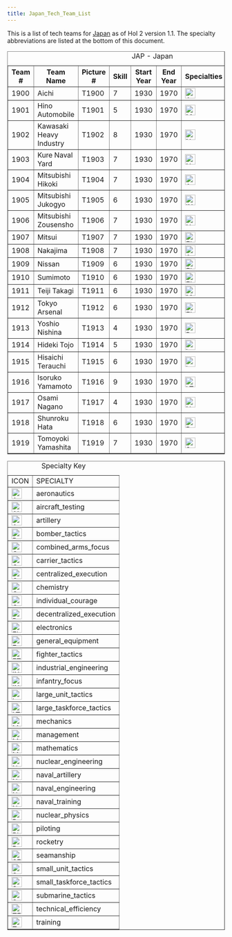 ```yaml
---
title: Japan_Tech_Team_List
---
```


This is a list of tech teams for [Japan](/wiki/Japan "Japan") as of HoI 2 version 1.1. The specialty abbreviations are listed at the bottom of this document.

<table border="1" cellpadding="2"><caption>JAP - Japan</caption><tbody><tr><th>Team #</th><th>Team Name</th><th>Picture #</th><th>Skill</th><th>Start Year</th><th>End Year</th><th>Specialties</th></tr><tr><td>1900</td><td>Aichi</td><td>T1900</td><td>7</td><td>1930</td><td>1970</td><td><a class="image" href="/wiki/File:Aeronautics.png" title="AER"><img alt="AER" data-file-height="24" data-file-width="24" data-url="/images/a/a1/Aeronautics.png" decoding="async" height="24" loading="lazy" src="/images/a/a1/Aeronautics.png" width="24"></a></td><td><a class="image" href="/wiki/File:Electronics.png" title="ELE"><img alt="ELE" data-file-height="24" data-file-width="24" data-url="/images/d/dd/Electronics.png" decoding="async" height="24" loading="lazy" src="/images/d/dd/Electronics.png" width="24"></a></td><td><a class="image" href="/wiki/File:Technical_efficiency.png" title="TEC"><img alt="TEC" data-file-height="24" data-file-width="24" data-url="/images/9/9d/Technical_efficiency.png" decoding="async" height="24" loading="lazy" src="/images/9/9d/Technical_efficiency.png" width="24"></a></td></tr><tr><td>1901</td><td>Hino Automobile</td><td>T1901</td><td>5</td><td>1930</td><td>1970</td><td><a class="image" href="/wiki/File:Mechanics.png" title="MCH"><img alt="MCH" data-file-height="24" data-file-width="24" data-url="/images/a/a1/Mechanics.png" decoding="async" height="24" loading="lazy" src="/images/a/a1/Mechanics.png" width="24"></a></td><td><a class="image" href="/wiki/File:Artillery.png" title="ART"><img alt="ART" data-file-height="24" data-file-width="24" data-url="/images/d/d8/Artillery.png" decoding="async" height="24" loading="lazy" src="/images/d/d8/Artillery.png" width="24"></a></td><td><a class="image" href="/wiki/File:Electronics.png" title="ELE"><img alt="ELE" data-file-height="24" data-file-width="24" data-url="/images/d/dd/Electronics.png" decoding="async" height="24" loading="lazy" src="/images/d/dd/Electronics.png" width="24"></a></td></tr><tr><td>1902</td><td>Kawasaki Heavy Industry</td><td>T1902</td><td>8</td><td>1930</td><td>1970</td><td><a class="image" href="/wiki/File:Naval_engineering.png" title="NVE"><img alt="NVE" data-file-height="24" data-file-width="24" data-url="/images/0/09/Naval_engineering.png" decoding="async" height="24" loading="lazy" src="/images/0/09/Naval_engineering.png" width="24"></a></td><td><a class="image" href="/wiki/File:Industrial_engineering.png" title="IND"><img alt="IND" data-file-height="24" data-file-width="24" data-url="/images/7/79/Industrial_engineering.png" decoding="async" height="24" loading="lazy" src="/images/7/79/Industrial_engineering.png" width="24"></a></td><td><a class="image" href="/wiki/File:Aeronautics.png" title="AER"><img alt="AER" data-file-height="24" data-file-width="24" data-url="/images/a/a1/Aeronautics.png" decoding="async" height="24" loading="lazy" src="/images/a/a1/Aeronautics.png" width="24"></a></td><td><a class="image" href="/wiki/File:Mechanics.png" title="MCH"><img alt="MCH" data-file-height="24" data-file-width="24" data-url="/images/a/a1/Mechanics.png" decoding="async" height="24" loading="lazy" src="/images/a/a1/Mechanics.png" width="24"></a></td><td><a class="image" href="/wiki/File:Management.png" title="MGT"><img alt="MGT" data-file-height="24" data-file-width="24" data-url="/images/c/c7/Management.png" decoding="async" height="24" loading="lazy" src="/images/c/c7/Management.png" width="24"></a></td></tr><tr><td>1903</td><td>Kure Naval Yard</td><td>T1903</td><td>7</td><td>1930</td><td>1970</td><td><a class="image" href="/wiki/File:Naval_engineering.png" title="NVE"><img alt="NVE" data-file-height="24" data-file-width="24" data-url="/images/0/09/Naval_engineering.png" decoding="async" height="24" loading="lazy" src="/images/0/09/Naval_engineering.png" width="24"></a></td><td><a class="image" href="/wiki/File:Electronics.png" title="ELE"><img alt="ELE" data-file-height="24" data-file-width="24" data-url="/images/d/dd/Electronics.png" decoding="async" height="24" loading="lazy" src="/images/d/dd/Electronics.png" width="24"></a></td><td><a class="image" href="/wiki/File:Naval_artillery.png" title="NVA"><img alt="NVA" data-file-height="24" data-file-width="24" data-url="/images/e/ea/Naval_artillery.png" decoding="async" height="24" loading="lazy" src="/images/e/ea/Naval_artillery.png" width="24"></a></td><td><a class="image" href="/wiki/File:Technical_efficiency.png" title="TEC"><img alt="TEC" data-file-height="24" data-file-width="24" data-url="/images/9/9d/Technical_efficiency.png" decoding="async" height="24" loading="lazy" src="/images/9/9d/Technical_efficiency.png" width="24"></a></td></tr><tr><td>1904</td><td>Mitsubishi Hikoki</td><td>T1904</td><td>7</td><td>1930</td><td>1970</td><td><a class="image" href="/wiki/File:Aeronautics.png" title="AER"><img alt="AER" data-file-height="24" data-file-width="24" data-url="/images/a/a1/Aeronautics.png" decoding="async" height="24" loading="lazy" src="/images/a/a1/Aeronautics.png" width="24"></a></td><td><a class="image" href="/wiki/File:Chemistry.png" title="CHE"><img alt="CHE" data-file-height="24" data-file-width="24" data-url="/images/1/19/Chemistry.png" decoding="async" height="24" loading="lazy" src="/images/1/19/Chemistry.png" width="24"></a></td><td><a class="image" href="/wiki/File:Technical_efficiency.png" title="TEC"><img alt="TEC" data-file-height="24" data-file-width="24" data-url="/images/9/9d/Technical_efficiency.png" decoding="async" height="24" loading="lazy" src="/images/9/9d/Technical_efficiency.png" width="24"></a></td></tr><tr><td>1905</td><td>Mitsubishi Jukogyo</td><td>T1905</td><td>6</td><td>1930</td><td>1970</td><td><a class="image" href="/wiki/File:Industrial_engineering.png" title="IND"><img alt="IND" data-file-height="24" data-file-width="24" data-url="/images/7/79/Industrial_engineering.png" decoding="async" height="24" loading="lazy" src="/images/7/79/Industrial_engineering.png" width="24"></a></td><td><a class="image" href="/wiki/File:General_equipment.png" title="EQP"><img alt="EQP" data-file-height="24" data-file-width="24" data-url="/images/2/20/General_equipment.png" decoding="async" height="24" loading="lazy" src="/images/2/20/General_equipment.png" width="24"></a></td><td><a class="image" href="/wiki/File:Management.png" title="MGT"><img alt="MGT" data-file-height="24" data-file-width="24" data-url="/images/c/c7/Management.png" decoding="async" height="24" loading="lazy" src="/images/c/c7/Management.png" width="24"></a></td><td><a class="image" href="/wiki/File:Mechanics.png" title="MCH"><img alt="MCH" data-file-height="24" data-file-width="24" data-url="/images/a/a1/Mechanics.png" decoding="async" height="24" loading="lazy" src="/images/a/a1/Mechanics.png" width="24"></a></td></tr><tr><td>1906</td><td>Mitsubishi Zousensho</td><td>T1906</td><td>7</td><td>1930</td><td>1970</td><td><a class="image" href="/wiki/File:Naval_engineering.png" title="NVE"><img alt="NVE" data-file-height="24" data-file-width="24" data-url="/images/0/09/Naval_engineering.png" decoding="async" height="24" loading="lazy" src="/images/0/09/Naval_engineering.png" width="24"></a></td><td><a class="image" href="/wiki/File:Naval_artillery.png" title="NVA"><img alt="NVA" data-file-height="24" data-file-width="24" data-url="/images/e/ea/Naval_artillery.png" decoding="async" height="24" loading="lazy" src="/images/e/ea/Naval_artillery.png" width="24"></a></td><td><a class="image" href="/wiki/File:Technical_efficiency.png" title="TEC"><img alt="TEC" data-file-height="24" data-file-width="24" data-url="/images/9/9d/Technical_efficiency.png" decoding="async" height="24" loading="lazy" src="/images/9/9d/Technical_efficiency.png" width="24"></a></td></tr><tr><td>1907</td><td>Mitsui</td><td>T1907</td><td>7</td><td>1930</td><td>1970</td><td><a class="image" href="/wiki/File:Electronics.png" title="ELE"><img alt="ELE" data-file-height="24" data-file-width="24" data-url="/images/d/dd/Electronics.png" decoding="async" height="24" loading="lazy" src="/images/d/dd/Electronics.png" width="24"></a></td><td><a class="image" href="/wiki/File:Chemistry.png" title="CHE"><img alt="CHE" data-file-height="24" data-file-width="24" data-url="/images/1/19/Chemistry.png" decoding="async" height="24" loading="lazy" src="/images/1/19/Chemistry.png" width="24"></a></td><td><a class="image" href="/wiki/File:General_equipment.png" title="EQP"><img alt="EQP" data-file-height="24" data-file-width="24" data-url="/images/2/20/General_equipment.png" decoding="async" height="24" loading="lazy" src="/images/2/20/General_equipment.png" width="24"></a></td><td><a class="image" href="/wiki/File:Industrial_engineering.png" title="IND"><img alt="IND" data-file-height="24" data-file-width="24" data-url="/images/7/79/Industrial_engineering.png" decoding="async" height="24" loading="lazy" src="/images/7/79/Industrial_engineering.png" width="24"></a></td><td><a class="image" href="/wiki/File:Naval_engineering.png" title="NVE"><img alt="NVE" data-file-height="24" data-file-width="24" data-url="/images/0/09/Naval_engineering.png" decoding="async" height="24" loading="lazy" src="/images/0/09/Naval_engineering.png" width="24"></a></td></tr><tr><td>1908</td><td>Nakajima</td><td>T1908</td><td>7</td><td>1930</td><td>1970</td><td><a class="image" href="/wiki/File:Aeronautics.png" title="AER"><img alt="AER" data-file-height="24" data-file-width="24" data-url="/images/a/a1/Aeronautics.png" decoding="async" height="24" loading="lazy" src="/images/a/a1/Aeronautics.png" width="24"></a></td><td><a class="image" href="/wiki/File:Technical_efficiency.png" title="TEC"><img alt="TEC" data-file-height="24" data-file-width="24" data-url="/images/9/9d/Technical_efficiency.png" decoding="async" height="24" loading="lazy" src="/images/9/9d/Technical_efficiency.png" width="24"></a></td><td><a class="image" href="/wiki/File:Artillery.png" title="ART"><img alt="ART" data-file-height="24" data-file-width="24" data-url="/images/d/d8/Artillery.png" decoding="async" height="24" loading="lazy" src="/images/d/d8/Artillery.png" width="24"></a></td></tr><tr><td>1909</td><td>Nissan</td><td>T1909</td><td>6</td><td>1930</td><td>1970</td><td><a class="image" href="/wiki/File:Electronics.png" title="ELE"><img alt="ELE" data-file-height="24" data-file-width="24" data-url="/images/d/dd/Electronics.png" decoding="async" height="24" loading="lazy" src="/images/d/dd/Electronics.png" width="24"></a></td><td><a class="image" href="/wiki/File:Chemistry.png" title="CHE"><img alt="CHE" data-file-height="24" data-file-width="24" data-url="/images/1/19/Chemistry.png" decoding="async" height="24" loading="lazy" src="/images/1/19/Chemistry.png" width="24"></a></td><td><a class="image" href="/wiki/File:Mechanics.png" title="MCH"><img alt="MCH" data-file-height="24" data-file-width="24" data-url="/images/a/a1/Mechanics.png" decoding="async" height="24" loading="lazy" src="/images/a/a1/Mechanics.png" width="24"></a></td><td><a class="image" href="/wiki/File:Training.png" title="TRA"><img alt="TRA" data-file-height="24" data-file-width="24" data-url="/images/b/b1/Training.png" decoding="async" height="24" loading="lazy" src="/images/b/b1/Training.png" width="24"></a></td><td><a class="image" href="/wiki/File:Technical_efficiency.png" title="TEC"><img alt="TEC" data-file-height="24" data-file-width="24" data-url="/images/9/9d/Technical_efficiency.png" decoding="async" height="24" loading="lazy" src="/images/9/9d/Technical_efficiency.png" width="24"></a></td></tr><tr><td>1910</td><td>Sumimoto</td><td>T1910</td><td>6</td><td>1930</td><td>1970</td><td><a class="image" href="/wiki/File:Electronics.png" title="ELE"><img alt="ELE" data-file-height="24" data-file-width="24" data-url="/images/d/dd/Electronics.png" decoding="async" height="24" loading="lazy" src="/images/d/dd/Electronics.png" width="24"></a></td><td><a class="image" href="/wiki/File:Chemistry.png" title="CHE"><img alt="CHE" data-file-height="24" data-file-width="24" data-url="/images/1/19/Chemistry.png" decoding="async" height="24" loading="lazy" src="/images/1/19/Chemistry.png" width="24"></a></td><td><a class="image" href="/wiki/File:General_equipment.png" title="EQP"><img alt="EQP" data-file-height="24" data-file-width="24" data-url="/images/2/20/General_equipment.png" decoding="async" height="24" loading="lazy" src="/images/2/20/General_equipment.png" width="24"></a></td><td><a class="image" href="/wiki/File:Industrial_engineering.png" title="IND"><img alt="IND" data-file-height="24" data-file-width="24" data-url="/images/7/79/Industrial_engineering.png" decoding="async" height="24" loading="lazy" src="/images/7/79/Industrial_engineering.png" width="24"></a></td></tr><tr><td>1911</td><td>Teiji Takagi</td><td>T1911</td><td>6</td><td>1930</td><td>1970</td><td><a class="image" href="/wiki/File:Mathematics.png" title="MTH"><img alt="MTH" data-file-height="24" data-file-width="24" data-url="/images/7/79/Mathematics.png" decoding="async" height="24" loading="lazy" src="/images/7/79/Mathematics.png" width="24"></a></td></tr><tr><td>1912</td><td>Tokyo Arsenal</td><td>T1912</td><td>6</td><td>1930</td><td>1970</td><td><a class="image" href="/wiki/File:Electronics.png" title="ELE"><img alt="ELE" data-file-height="24" data-file-width="24" data-url="/images/d/dd/Electronics.png" decoding="async" height="24" loading="lazy" src="/images/d/dd/Electronics.png" width="24"></a></td><td><a class="image" href="/wiki/File:Artillery.png" title="ART"><img alt="ART" data-file-height="24" data-file-width="24" data-url="/images/d/d8/Artillery.png" decoding="async" height="24" loading="lazy" src="/images/d/d8/Artillery.png" width="24"></a></td><td><a class="image" href="/wiki/File:Training.png" title="TRA"><img alt="TRA" data-file-height="24" data-file-width="24" data-url="/images/b/b1/Training.png" decoding="async" height="24" loading="lazy" src="/images/b/b1/Training.png" width="24"></a></td><td><a class="image" href="/wiki/File:General_equipment.png" title="EQP"><img alt="EQP" data-file-height="24" data-file-width="24" data-url="/images/2/20/General_equipment.png" decoding="async" height="24" loading="lazy" src="/images/2/20/General_equipment.png" width="24"></a></td></tr><tr><td>1913</td><td>Yoshio Nishina</td><td>T1913</td><td>4</td><td>1930</td><td>1970</td><td><a class="image" href="/wiki/File:Nuclear_physics.png" title="PHY"><img alt="PHY" data-file-height="24" data-file-width="24" data-url="/images/a/a1/Nuclear_physics.png" decoding="async" height="24" loading="lazy" src="/images/a/a1/Nuclear_physics.png" width="24"></a></td><td><a class="image" href="/wiki/File:Mathematics.png" title="MTH"><img alt="MTH" data-file-height="24" data-file-width="24" data-url="/images/7/79/Mathematics.png" decoding="async" height="24" loading="lazy" src="/images/7/79/Mathematics.png" width="24"></a></td><td><a class="image" href="/wiki/File:Chemistry.png" title="CHE"><img alt="CHE" data-file-height="24" data-file-width="24" data-url="/images/1/19/Chemistry.png" decoding="async" height="24" loading="lazy" src="/images/1/19/Chemistry.png" width="24"></a></td><td><a class="image" href="/wiki/File:Nuclear_engineering.png" title="NUC"><img alt="NUC" data-file-height="24" data-file-width="24" data-url="/images/0/05/Nuclear_engineering.png" decoding="async" height="24" loading="lazy" src="/images/0/05/Nuclear_engineering.png" width="24"></a></td></tr><tr><td>1914</td><td>Hideki Tojo</td><td>T1914</td><td>5</td><td>1930</td><td>1970</td><td><a class="image" href="/wiki/File:Large_unit_tactics.png" title="LGT"><img alt="LGT" data-file-height="24" data-file-width="24" data-url="/images/1/1d/Large_unit_tactics.png" decoding="async" height="24" loading="lazy" src="/images/1/1d/Large_unit_tactics.png" width="24"></a></td><td><a class="image" href="/wiki/File:Individual_courage.png" title="CRG"><img alt="CRG" data-file-height="24" data-file-width="24" data-url="/images/3/38/Individual_courage.png" decoding="async" height="24" loading="lazy" src="/images/3/38/Individual_courage.png" width="24"></a></td><td><a class="image" href="/wiki/File:Centralized_execution.png" title="CEX"><img alt="CEX" data-file-height="24" data-file-width="24" data-url="/images/b/bc/Centralized_execution.png" decoding="async" height="24" loading="lazy" src="/images/b/bc/Centralized_execution.png" width="24"></a></td><td><a class="image" href="/wiki/File:Aircraft_testing.png" title="AIR"><img alt="AIR" data-file-height="24" data-file-width="24" data-url="/images/8/87/Aircraft_testing.png" decoding="async" height="24" loading="lazy" src="/images/8/87/Aircraft_testing.png" width="24"></a></td><td><a class="image" href="/wiki/File:Bomber_tactics.png" title="BOM"><img alt="BOM" data-file-height="24" data-file-width="24" data-url="/images/2/26/Bomber_tactics.png" decoding="async" height="24" loading="lazy" src="/images/2/26/Bomber_tactics.png" width="24"></a></td></tr><tr><td>1915</td><td>Hisaichi Terauchi</td><td>T1915</td><td>6</td><td>1930</td><td>1970</td><td><a class="image" href="/wiki/File:Large_unit_tactics.png" title="LGT"><img alt="LGT" data-file-height="24" data-file-width="24" data-url="/images/1/1d/Large_unit_tactics.png" decoding="async" height="24" loading="lazy" src="/images/1/1d/Large_unit_tactics.png" width="24"></a></td><td><a class="image" href="/wiki/File:Combined_arms_focus.png" title="CAF"><img alt="CAF" data-file-height="24" data-file-width="24" data-url="/images/f/f8/Combined_arms_focus.png" decoding="async" height="24" loading="lazy" src="/images/f/f8/Combined_arms_focus.png" width="24"></a></td><td><a class="image" href="/wiki/File:Training.png" title="TRA"><img alt="TRA" data-file-height="24" data-file-width="24" data-url="/images/b/b1/Training.png" decoding="async" height="24" loading="lazy" src="/images/b/b1/Training.png" width="24"></a></td><td><a class="image" href="/wiki/File:Individual_courage.png" title="CRG"><img alt="CRG" data-file-height="24" data-file-width="24" data-url="/images/3/38/Individual_courage.png" decoding="async" height="24" loading="lazy" src="/images/3/38/Individual_courage.png" width="24"></a></td></tr><tr><td>1916</td><td>Isoruko Yamamoto</td><td>T1916</td><td>9</td><td>1930</td><td>1970</td><td><a class="image" href="/wiki/File:Large_taskforce_tactics.png" title="LTF"><img alt="LTF" data-file-height="24" data-file-width="24" data-url="/images/e/e7/Large_taskforce_tactics.png" decoding="async" height="24" loading="lazy" src="/images/e/e7/Large_taskforce_tactics.png" width="24"></a></td><td><a class="image" href="/wiki/File:Centralized_execution.png" title="CEX"><img alt="CEX" data-file-height="24" data-file-width="24" data-url="/images/b/bc/Centralized_execution.png" decoding="async" height="24" loading="lazy" src="/images/b/bc/Centralized_execution.png" width="24"></a></td><td><a class="image" href="/wiki/File:Carrier_tactics.png" title="CAR"><img alt="CAR" data-file-height="24" data-file-width="24" data-url="/images/e/e9/Carrier_tactics.png" decoding="async" height="24" loading="lazy" src="/images/e/e9/Carrier_tactics.png" width="24"></a></td><td><a class="image" href="/wiki/File:Naval_training.png" title="NVT"><img alt="NVT" data-file-height="24" data-file-width="24" data-url="/images/1/10/Naval_training.png" decoding="async" height="24" loading="lazy" src="/images/1/10/Naval_training.png" width="24"></a></td><td><a class="image" href="/wiki/File:Seamanship.png" title="SEA"><img alt="SEA" data-file-height="24" data-file-width="24" data-url="/images/2/22/Seamanship.png" decoding="async" height="24" loading="lazy" src="/images/2/22/Seamanship.png" width="24"></a></td></tr><tr><td>1917</td><td>Osami Nagano</td><td>T1917</td><td>4</td><td>1930</td><td>1970</td><td><a class="image" href="/wiki/File:Naval_training.png" title="NVT"><img alt="NVT" data-file-height="24" data-file-width="24" data-url="/images/1/10/Naval_training.png" decoding="async" height="24" loading="lazy" src="/images/1/10/Naval_training.png" width="24"></a></td><td><a class="image" href="/wiki/File:Large_taskforce_tactics.png" title="LTF"><img alt="LTF" data-file-height="24" data-file-width="24" data-url="/images/e/e7/Large_taskforce_tactics.png" decoding="async" height="24" loading="lazy" src="/images/e/e7/Large_taskforce_tactics.png" width="24"></a></td><td><a class="image" href="/wiki/File:Centralized_execution.png" title="CEX"><img alt="CEX" data-file-height="24" data-file-width="24" data-url="/images/b/bc/Centralized_execution.png" decoding="async" height="24" loading="lazy" src="/images/b/bc/Centralized_execution.png" width="24"></a></td></tr><tr><td>1918</td><td>Shunroku Hata</td><td>T1918</td><td>6</td><td>1930</td><td>1970</td><td><a class="image" href="/wiki/File:Bomber_tactics.png" title="BOM"><img alt="BOM" data-file-height="24" data-file-width="24" data-url="/images/2/26/Bomber_tactics.png" decoding="async" height="24" loading="lazy" src="/images/2/26/Bomber_tactics.png" width="24"></a></td><td><a class="image" href="/wiki/File:Centralized_execution.png" title="CEX"><img alt="CEX" data-file-height="24" data-file-width="24" data-url="/images/b/bc/Centralized_execution.png" decoding="async" height="24" loading="lazy" src="/images/b/bc/Centralized_execution.png" width="24"></a></td><td><a class="image" href="/wiki/File:Piloting.png" title="PIL"><img alt="PIL" data-file-height="24" data-file-width="24" data-url="/images/6/6b/Piloting.png" decoding="async" height="24" loading="lazy" src="/images/6/6b/Piloting.png" width="24"></a></td><td><a class="image" href="/wiki/File:Aircraft_testing.png" title="AIR"><img alt="AIR" data-file-height="24" data-file-width="24" data-url="/images/8/87/Aircraft_testing.png" decoding="async" height="24" loading="lazy" src="/images/8/87/Aircraft_testing.png" width="24"></a></td></tr><tr><td>1919</td><td>Tomoyoki Yamashita</td><td>T1919</td><td>7</td><td>1930</td><td>1970</td><td><a class="image" href="/wiki/File:Small_unit_tactics.png" title="SMT"><img alt="SMT" data-file-height="24" data-file-width="24" data-url="/images/2/2f/Small_unit_tactics.png" decoding="async" height="24" loading="lazy" src="/images/2/2f/Small_unit_tactics.png" width="24"></a></td><td><a class="image" href="/wiki/File:Centralized_execution.png" title="CEX"><img alt="CEX" data-file-height="24" data-file-width="24" data-url="/images/b/bc/Centralized_execution.png" decoding="async" height="24" loading="lazy" src="/images/b/bc/Centralized_execution.png" width="24"></a></td><td><a class="image" href="/wiki/File:Combined_arms_focus.png" title="CAF"><img alt="CAF" data-file-height="24" data-file-width="24" data-url="/images/f/f8/Combined_arms_focus.png" decoding="async" height="24" loading="lazy" src="/images/f/f8/Combined_arms_focus.png" width="24"></a></td><td><a class="image" href="/wiki/File:Aircraft_testing.png" title="AIR"><img alt="AIR" data-file-height="24" data-file-width="24" data-url="/images/8/87/Aircraft_testing.png" decoding="async" height="24" loading="lazy" src="/images/8/87/Aircraft_testing.png" width="24"></a></td><td><a class="image" href="/wiki/File:Bomber_tactics.png" title="BOM"><img alt="BOM" data-file-height="24" data-file-width="24" data-url="/images/2/26/Bomber_tactics.png" decoding="async" height="24" loading="lazy" src="/images/2/26/Bomber_tactics.png" width="24"></a></td></tr></tbody></table>

<table border="1" cellpadding="2"><caption>Specialty Key</caption><tbody><tr><td>ICON</td><td>SPECIALTY</td></tr><tr><td><a class="image" href="/wiki/File:Aeronautics.png" title="AER"><img alt="AER" data-file-height="24" data-file-width="24" data-url="/images/a/a1/Aeronautics.png" decoding="async" height="24" loading="lazy" src="/images/a/a1/Aeronautics.png" width="24"></a></td><td>aeronautics</td></tr><tr><td><a class="image" href="/wiki/File:Aircraft_testing.png" title="AIR"><img alt="AIR" data-file-height="24" data-file-width="24" data-url="/images/8/87/Aircraft_testing.png" decoding="async" height="24" loading="lazy" src="/images/8/87/Aircraft_testing.png" width="24"></a></td><td>aircraft_testing</td></tr><tr><td><a class="image" href="/wiki/File:Artillery.png" title="ART"><img alt="ART" data-file-height="24" data-file-width="24" data-url="/images/d/d8/Artillery.png" decoding="async" height="24" loading="lazy" src="/images/d/d8/Artillery.png" width="24"></a></td><td>artillery</td></tr><tr><td><a class="image" href="/wiki/File:Bomber_tactics.png" title="BOM"><img alt="BOM" data-file-height="24" data-file-width="24" data-url="/images/2/26/Bomber_tactics.png" decoding="async" height="24" loading="lazy" src="/images/2/26/Bomber_tactics.png" width="24"></a></td><td>bomber_tactics</td></tr><tr><td><a class="image" href="/wiki/File:Combined_arms_focus.png" title="CAF"><img alt="CAF" data-file-height="24" data-file-width="24" data-url="/images/f/f8/Combined_arms_focus.png" decoding="async" height="24" loading="lazy" src="/images/f/f8/Combined_arms_focus.png" width="24"></a></td><td>combined_arms_focus</td></tr><tr><td><a class="image" href="/wiki/File:Carrier_tactics.png" title="CAR"><img alt="CAR" data-file-height="24" data-file-width="24" data-url="/images/e/e9/Carrier_tactics.png" decoding="async" height="24" loading="lazy" src="/images/e/e9/Carrier_tactics.png" width="24"></a></td><td>carrier_tactics</td></tr><tr><td><a class="image" href="/wiki/File:Centralized_execution.png" title="CEX"><img alt="CEX" data-file-height="24" data-file-width="24" data-url="/images/b/bc/Centralized_execution.png" decoding="async" height="24" loading="lazy" src="/images/b/bc/Centralized_execution.png" width="24"></a></td><td>centralized_execution</td></tr><tr><td><a class="image" href="/wiki/File:Chemistry.png" title="CHE"><img alt="CHE" data-file-height="24" data-file-width="24" data-url="/images/1/19/Chemistry.png" decoding="async" height="24" loading="lazy" src="/images/1/19/Chemistry.png" width="24"></a></td><td>chemistry</td></tr><tr><td><a class="image" href="/wiki/File:Individual_courage.png" title="CRG"><img alt="CRG" data-file-height="24" data-file-width="24" data-url="/images/3/38/Individual_courage.png" decoding="async" height="24" loading="lazy" src="/images/3/38/Individual_courage.png" width="24"></a></td><td>individual_courage</td></tr><tr><td><a class="image" href="/wiki/File:Decentralized_execution.png" title="DEX"><img alt="DEX" data-file-height="24" data-file-width="24" data-url="/images/0/0d/Decentralized_execution.png" decoding="async" height="24" loading="lazy" src="/images/0/0d/Decentralized_execution.png" width="24"></a></td><td>decentralized_execution</td></tr><tr><td><a class="image" href="/wiki/File:Electronics.png" title="ELE"><img alt="ELE" data-file-height="24" data-file-width="24" data-url="/images/d/dd/Electronics.png" decoding="async" height="24" loading="lazy" src="/images/d/dd/Electronics.png" width="24"></a></td><td>electronics</td></tr><tr><td><a class="image" href="/wiki/File:General_equipment.png" title="EQP"><img alt="EQP" data-file-height="24" data-file-width="24" data-url="/images/2/20/General_equipment.png" decoding="async" height="24" loading="lazy" src="/images/2/20/General_equipment.png" width="24"></a></td><td>general_equipment</td></tr><tr><td><a class="image" href="/wiki/File:Fighter_tactics.png" title="FTR"><img alt="FTR" data-file-height="24" data-file-width="24" data-url="/images/8/8a/Fighter_tactics.png" decoding="async" height="24" loading="lazy" src="/images/8/8a/Fighter_tactics.png" width="24"></a></td><td>fighter_tactics</td></tr><tr><td><a class="image" href="/wiki/File:Industrial_engineering.png" title="IND"><img alt="IND" data-file-height="24" data-file-width="24" data-url="/images/7/79/Industrial_engineering.png" decoding="async" height="24" loading="lazy" src="/images/7/79/Industrial_engineering.png" width="24"></a></td><td>industrial_engineering</td></tr><tr><td><a class="image" href="/wiki/File:Infantry_focus.png" title="INF"><img alt="INF" data-file-height="24" data-file-width="24" data-url="/images/b/be/Infantry_focus.png" decoding="async" height="24" loading="lazy" src="/images/b/be/Infantry_focus.png" width="24"></a></td><td>infantry_focus</td></tr><tr><td><a class="image" href="/wiki/File:Large_unit_tactics.png" title="LGT"><img alt="LGT" data-file-height="24" data-file-width="24" data-url="/images/1/1d/Large_unit_tactics.png" decoding="async" height="24" loading="lazy" src="/images/1/1d/Large_unit_tactics.png" width="24"></a></td><td>large_unit_tactics</td></tr><tr><td><a class="image" href="/wiki/File:Large_taskforce_tactics.png" title="LTF"><img alt="LTF" data-file-height="24" data-file-width="24" data-url="/images/e/e7/Large_taskforce_tactics.png" decoding="async" height="24" loading="lazy" src="/images/e/e7/Large_taskforce_tactics.png" width="24"></a></td><td>large_taskforce_tactics</td></tr><tr><td><a class="image" href="/wiki/File:Mechanics.png" title="MCH"><img alt="MCH" data-file-height="24" data-file-width="24" data-url="/images/a/a1/Mechanics.png" decoding="async" height="24" loading="lazy" src="/images/a/a1/Mechanics.png" width="24"></a></td><td>mechanics</td></tr><tr><td><a class="image" href="/wiki/File:Management.png" title="MGT"><img alt="MGT" data-file-height="24" data-file-width="24" data-url="/images/c/c7/Management.png" decoding="async" height="24" loading="lazy" src="/images/c/c7/Management.png" width="24"></a></td><td>management</td></tr><tr><td><a class="image" href="/wiki/File:Mathematics.png" title="MTH"><img alt="MTH" data-file-height="24" data-file-width="24" data-url="/images/7/79/Mathematics.png" decoding="async" height="24" loading="lazy" src="/images/7/79/Mathematics.png" width="24"></a></td><td>mathematics</td></tr><tr><td><a class="image" href="/wiki/File:Nuclear_engineering.png" title="NUC"><img alt="NUC" data-file-height="24" data-file-width="24" data-url="/images/0/05/Nuclear_engineering.png" decoding="async" height="24" loading="lazy" src="/images/0/05/Nuclear_engineering.png" width="24"></a></td><td>nuclear_engineering</td></tr><tr><td><a class="image" href="/wiki/File:Naval_artillery.png" title="NVA"><img alt="NVA" data-file-height="24" data-file-width="24" data-url="/images/e/ea/Naval_artillery.png" decoding="async" height="24" loading="lazy" src="/images/e/ea/Naval_artillery.png" width="24"></a></td><td>naval_artillery</td></tr><tr><td><a class="image" href="/wiki/File:Naval_engineering.png" title="NVE"><img alt="NVE" data-file-height="24" data-file-width="24" data-url="/images/0/09/Naval_engineering.png" decoding="async" height="24" loading="lazy" src="/images/0/09/Naval_engineering.png" width="24"></a></td><td>naval_engineering</td></tr><tr><td><a class="image" href="/wiki/File:Naval_training.png" title="NVT"><img alt="NVT" data-file-height="24" data-file-width="24" data-url="/images/1/10/Naval_training.png" decoding="async" height="24" loading="lazy" src="/images/1/10/Naval_training.png" width="24"></a></td><td>naval_training</td></tr><tr><td><a class="image" href="/wiki/File:Nuclear_physics.png" title="PHY"><img alt="PHY" data-file-height="24" data-file-width="24" data-url="/images/a/a1/Nuclear_physics.png" decoding="async" height="24" loading="lazy" src="/images/a/a1/Nuclear_physics.png" width="24"></a></td><td>nuclear_physics</td></tr><tr><td><a class="image" href="/wiki/File:Piloting.png" title="PIL"><img alt="PIL" data-file-height="24" data-file-width="24" data-url="/images/6/6b/Piloting.png" decoding="async" height="24" loading="lazy" src="/images/6/6b/Piloting.png" width="24"></a></td><td>piloting</td></tr><tr><td><a class="image" href="/wiki/File:Rocketry.png" title="RKT"><img alt="RKT" data-file-height="24" data-file-width="24" data-url="/images/5/51/Rocketry.png" decoding="async" height="24" loading="lazy" src="/images/5/51/Rocketry.png" width="24"></a></td><td>rocketry</td></tr><tr><td><a class="image" href="/wiki/File:Seamanship.png" title="SEA"><img alt="SEA" data-file-height="24" data-file-width="24" data-url="/images/2/22/Seamanship.png" decoding="async" height="24" loading="lazy" src="/images/2/22/Seamanship.png" width="24"></a></td><td>seamanship</td></tr><tr><td><a class="image" href="/wiki/File:Small_unit_tactics.png" title="SMT"><img alt="SMT" data-file-height="24" data-file-width="24" data-url="/images/2/2f/Small_unit_tactics.png" decoding="async" height="24" loading="lazy" src="/images/2/2f/Small_unit_tactics.png" width="24"></a></td><td>small_unit_tactics</td></tr><tr><td><a class="image" href="/wiki/File:Small_taskforce_tactics.png" title="STF"><img alt="STF" data-file-height="24" data-file-width="24" data-url="/images/4/48/Small_taskforce_tactics.png" decoding="async" height="24" loading="lazy" src="/images/4/48/Small_taskforce_tactics.png" width="24"></a></td><td>small_taskforce_tactics</td></tr><tr><td><a class="image" href="/wiki/File:Submarine_tactics.png" title="SUB"><img alt="SUB" data-file-height="24" data-file-width="24" data-url="/images/6/61/Submarine_tactics.png" decoding="async" height="24" loading="lazy" src="/images/6/61/Submarine_tactics.png" width="24"></a></td><td>submarine_tactics</td></tr><tr><td><a class="image" href="/wiki/File:Technical_efficiency.png" title="TEC"><img alt="TEC" data-file-height="24" data-file-width="24" data-url="/images/9/9d/Technical_efficiency.png" decoding="async" height="24" loading="lazy" src="/images/9/9d/Technical_efficiency.png" width="24"></a></td><td>technical_efficiency</td></tr><tr><td><a class="image" href="/wiki/File:Training.png" title="TRA"><img alt="TRA" data-file-height="24" data-file-width="24" data-url="/images/b/b1/Training.png" decoding="async" height="24" loading="lazy" src="/images/b/b1/Training.png" width="24"></a></td><td>training</td></tr></tbody></table>
